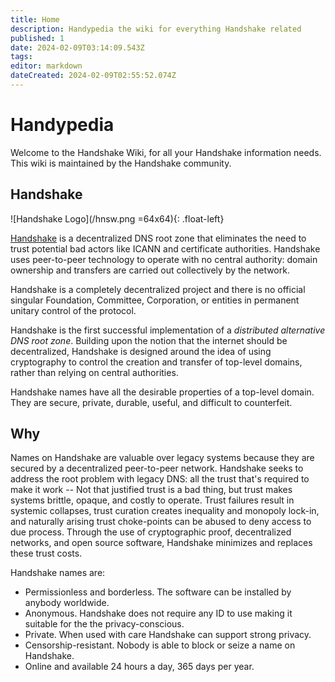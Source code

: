 ```yaml
---
title: Home
description: Handypedia the wiki for everything Handshake related 
published: 1
date: 2024-02-09T03:14:09.543Z
tags: 
editor: markdown
dateCreated: 2024-02-09T02:55:52.074Z
---
```


# Handypedia

Welcome to the Handshake Wiki,
for all your Handshake information needs.
This wiki is maintained by the Handshake community.

## Handshake
![Handshake Logo](/hnsw.png =64x64){: .float-left}

[Handshake](/en/handshake) is a decentralized DNS root zone that eliminates the need to trust potential bad actors like ICANN and certificate authorities. Handshake uses peer-to-peer technology to operate with no central authority: domain ownership and transfers are carried out collectively by the network.

Handshake is a completely decentralized project and there is no official singular Foundation, Committee, Corporation, or entities in permanent unitary control of the protocol.

Handshake is the first successful implementation of a *distributed alternative DNS root zone*. Building upon the notion that the internet should be decentralized, Handshake is designed around the idea of using cryptography to control the creation and transfer of top-level domains, rather than relying on central authorities.

Handshake names have all the desirable properties of a top-level domain. They are secure, private, durable, useful, and difficult to counterfeit.

## Why
Names on Handshake are valuable over legacy systems because they are secured by a decentralized peer-to-peer network. Handshake seeks to address the root problem with legacy DNS: all the trust that's required to make it work -- Not that justified trust is a bad thing, but trust makes systems brittle, opaque, and costly to operate. Trust failures result in systemic collapses, trust curation creates inequality and monopoly lock-in, and naturally arising trust choke-points can be abused to deny access to due process. Through the use of cryptographic proof, decentralized networks, and open source software, Handshake minimizes and replaces these trust costs.

Handshake names are:
- Permissionless and borderless. The software can be installed by anybody worldwide.
- Anonymous. Handshake does not require any ID to use making it suitable for the the privacy-conscious.
- Private. When used with care Handshake can support strong privacy.
- Censorship-resistant. Nobody is able to block or seize a name on Handshake.
- Online and available 24 hours a day, 365 days per year.
